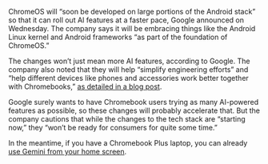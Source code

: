 ChromeOS will “soon be developed on large portions of the Android stack” so that it can roll out AI features at a faster pace, Google announced on Wednesday. The company says it will be embracing things like the Android Linux kernel and Android frameworks “as part of the foundation of ChromeOS.”

The changes won’t just mean more AI features, according to Google. The company also noted that they will help “simplify engineering efforts” and “help different devices like phones and accessories work better together with Chromebooks,” [as detailed in a blog post](https://blog.chromium.org/2024/06/building-faster-smarter-chromebook.html).

Google surely wants to have Chromebook users trying as many AI-powered features as possible, so these changes will probably accelerate that. But the company cautions that while the changes to the tech stack are “starting now,” they “won’t be ready for consumers for quite some time.”

In the meantime, if you have a Chromebook Plus laptop, you can already [use Gemini from your home screen](/2024/5/28/24166171/chromebook-plus-gemini-acer-asus-hp).
